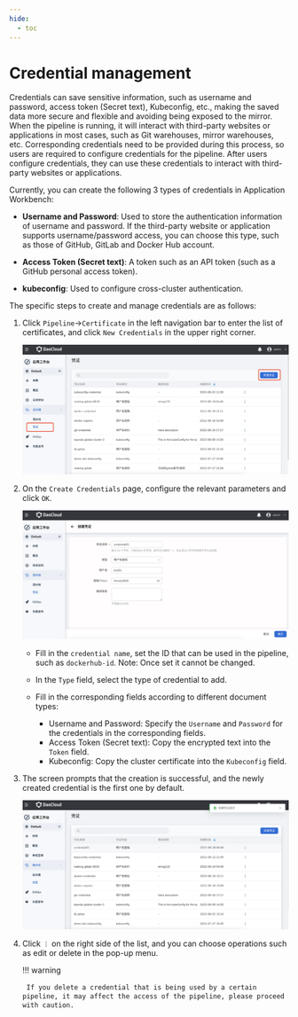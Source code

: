 ```yaml
---
hide:
  - toc
---
```


# Credential management

Credentials can save sensitive information, such as username and password, access token (Secret text), Kubeconfig, etc., making the saved data more secure and flexible and avoiding being exposed to the mirror.
When the pipeline is running, it will interact with third-party websites or applications in most cases, such as Git warehouses, mirror warehouses, etc.
Corresponding credentials need to be provided during this process, so users are required to configure credentials for the pipeline. After users configure credentials, they can use these credentials to interact with third-party websites or applications.

Currently, you can create the following 3 types of credentials in Application Workbench:

- **Username and Password**: Used to store the authentication information of username and password. If the third-party website or application supports username/password access, you can choose this type, such as those of GitHub, GitLab and Docker Hub account.

- **Access Token (Secret text)**: A token such as an API token (such as a GitHub personal access token).

- **kubeconfig**: Used to configure cross-cluster authentication.

The specific steps to create and manage credentials are as follows:

1. Click `Pipeline`->`Certificate` in the left navigation bar to enter the list of certificates, and click `New Credentials` in the upper right corner.

    ![createcredential](../../images/cred01.png)

2. On the `Create Credentials` page, configure the relevant parameters and click `OK`.

    ![createcredential](../../images/cred02.png)

    - Fill in the `credential name`, set the ID that can be used in the pipeline, such as `dockerhub-id`. Note: Once set it cannot be changed.
    - In the `Type` field, select the type of credential to add.
    - Fill in the corresponding fields according to different document types:

        - Username and Password: Specify the `Username` and `Password` for the credentials in the corresponding fields.
        - Access Token (Secret text): Copy the encrypted text into the `Token` field.
        - Kubeconfig: Copy the cluster certificate into the `Kubeconfig` field.

3. The screen prompts that the creation is successful, and the newly created credential is the first one by default.

    ![createcredential](../../images/cred03.png)

4. Click `︙` on the right side of the list, and you can choose operations such as edit or delete in the pop-up menu.

    !!! warning

        If you delete a credential that is being used by a certain pipeline, it may affect the access of the pipeline, please proceed with caution.